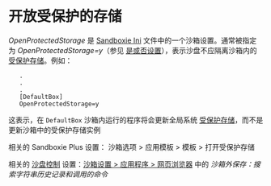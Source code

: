 #  开放受保护的存储

_OpenProtectedStorage_ 是 [Sandboxie Ini](SandboxieIni.md) 文件中的一个沙箱设置。通常被指定为 _OpenProtectedStorage=y_（参见 [是或否设置](YesOrNoSettings.md)），表示沙盘不应隔离沙箱内的 [受保护存储](ProtectedStorage.md)。例如：
```
   .
   .
   .
   [DefaultBox]
   OpenProtectedStorage=y
```

这表示，在 `DefaultBox` 沙箱内运行的程序将会更新全局系统 [受保护存储](ProtectedStorage.md)，而不是更新沙箱中的受保护存储实例

相关的 Sandboxie Plus 设置： 沙箱选项 > 应用模板 > 模板 > 打开受保护存储

相关的 [沙盘控制](SandboxieControl.md) 设置：[沙箱设置 > 应用程序 > 网页浏览器](ApplicationsSettings.md#web-browser) 中的 _沙箱外保存：搜索字符串历史记录和调用的命令_
